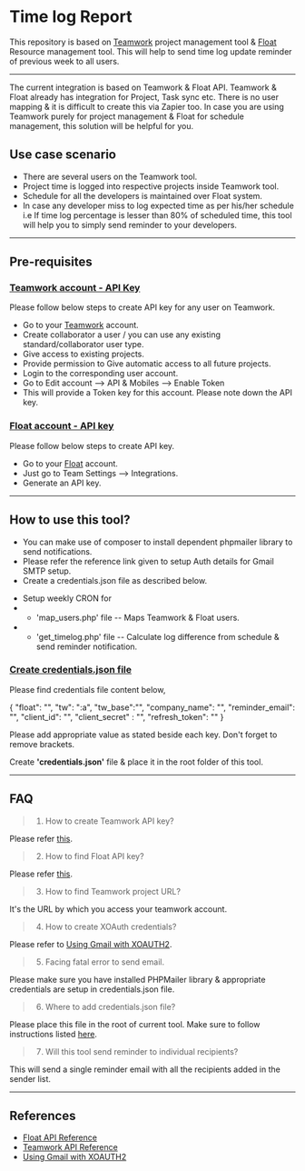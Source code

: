 # Time log Report

This repository is based on [Teamwork](https://teamwork.com/) project management tool & [Float](https://www.float.com/) Resource management tool. This will help to send time log update reminder of previous week to all users. 

***

The current integration is based on Teamwork & Float API. Teamwork & Float already has integration for Project, Task sync etc. There is no user mapping & it is difficult to create this via Zapier too. In case you are using Teamwork purely for project management & Float for schedule management, this solution will be helpful for you. 

## Use case scenario

* There are several users on the Teamwork tool. 
* Project time is logged into respective projects inside Teamwork tool.
* Schedule for all the developers is maintained over Float system.
* In case any developer miss to log expected time as per his/her schedule i.e If time log percentage is lesser than 80% of scheduled time, this tool will help you to simply send reminder to your developers.

---
## Pre-requisites

### [Teamwork account - API Key](tw-api-key-create)


Please follow below steps to create API key for any user on Teamwork.

- Go to your [Teamwork](https://teamwork.com/)  account.
- Create collaborator a user / you can use any existing standard/collaborator user type.
- Give access to existing projects.
- Provide permission to Give automatic access to all future projects. 
- Login to the corresponding user account. 
- Go to Edit account --> API & Mobiles --> Enable Token
- This will provide a Token key for this account. Please note down the API key.

### [Float account - API key](float-api-key-create)

Please follow below steps to create API key.

- Go to your [Float](https://www.float.com/) account.
- Just go to Team Settings --> Integrations. 
- Generate an API key. 

***
## How to use this tool?

- You can make use of composer to install dependent phpmailer library to send notifications. 
- Please refer the reference link given to setup Auth details for Gmail SMTP setup.
- Create a credentials.json file as described below.
* Setup weekly CRON for
* * 'map_users.php' file -- Maps Teamwork & Float users.
* * 'get_timelog.php' file -- Calculate log difference from schedule & send reminder notification.

### [Create credentials.json file](creds-file-create)

Please find credentials file content below,

{
    "float": "<Float API Key>",
    "tw": "<Teamwork User API key>:a",
    "tw_base":"<Base URL of Teamwork project>",
    "company_name": "<Your company name>",
    "reminder_email": "<Gmail account Email ID used for sending email>",
    "client_id": "<XOauth client ID>",
    "client_secret" : "<XOAuth Client secret>",
    "refresh_token": "<XOauth refresh token>"
}

Please add appropriate value as stated beside each key. Don't forget to remove brackets. 

Create **'credentials.json'** file & place it in the root folder of this tool.

***

## FAQ

> 1. How to create Teamwork API key?

Please refer [this](#tw-api-key-create).

> 2. How to find Float API key?

Please refer [this](#float-api-key-create).

> 3. How to find Teamwork project URL?

It's the URL by which you access your teamwork account.

> 4. How to create XOAuth credentials?

Please refer to [Using Gmail with XOAUTH2](https://github.com/PHPMailer/PHPMailer/wiki/Using-Gmail-with-XOAUTH2).

> 5. Facing fatal error to send email.

Please make sure you have installed PHPMailer library & appropriate credentials are setup in credentials.json file. 

> 6. Where to add credentials.json file?

Please place this file in the root of current tool. Make sure to follow instructions listed [here](#creds-file-create).

> 7. Will this tool send reminder to individual recipients? 

This will send a single reminder email with all the recipients added in the sender list. 


***
## References

- [Float API Reference](https://developer.float.com/api_reference.html)
- [Teamwork API Reference](https://apidocs.teamwork.com/docs/teamwork/YXBpOjQyMjU4OTEw-api-reference-v3)
- [Using Gmail with XOAUTH2](https://github.com/PHPMailer/PHPMailer/wiki/Using-Gmail-with-XOAUTH2)